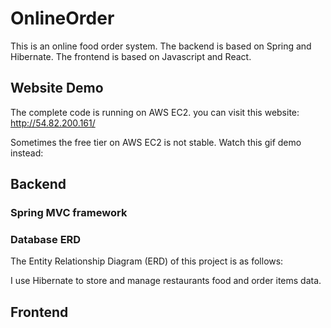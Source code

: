 # OnlineOrder
This is an online food order system. The backend is based on Spring and Hibernate. The frontend is based on Javascript and React. 

## Website Demo
The complete code is running on AWS EC2. you can visit this website: http://54.82.200.161/ 

Sometimes the free tier on AWS EC2 is not stable. Watch this gif demo instead:




## Backend
### Spring MVC framework

### Database ERD
The Entity Relationship Diagram (ERD) of this project is as follows:

I use Hibernate to store and manage restaurants food and order items data.

## Frontend
